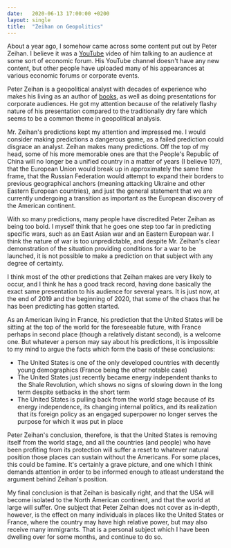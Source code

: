 ```yaml
---
date:   2020-06-13 17:00:00 +0200
layout: single
title:  "Zeihan on Geopolitics"
---
```

About a year ago, I somehow came across some content put out by Peter Zeihan. I believe it was a [YouTube][youtube] video of him talking to an audience at some sort of economic forum. His YouTube channel doesn't have any new content, but other people have uploaded many of his appearances at various economic forums or corporate events.

Peter Zeihan is a geopolitical analyst with decades of experience who makes his living as an author of [books][books], as well as doing presentations for corporate audiences. He got my attention because of the relatively flashy nature of his presentation compared to the traditionally dry fare which seems to be a common theme in geopolitical analysis.

Mr. Zeihan's predictions kept my attention and impressed me. I would consider making predictions a dangerous game, as a failed prediction could disgrace an analyst. Zeihan makes many predictions. Off the top of my head, some of his more memorable ones are that the People's Republic of China will no longer be a unified country in a matter of years (I believe 10?), that the European Union would break up in approximately the same time frame, that the Russian Federation would attempt to expand their borders to previous geographical anchors (meaning attacking Ukraine and other Eastern European countries), and just the general statement that we are currently undergoing a transition as important as the European discovery of the American continent.

With so many predictions, many people have discredited Peter Zeihan as being too bold. I myself think that he goes one step too far in predicting specific wars, such as an East Asian war and an Eastern European war. I think the nature of war is too unpredictable, and despite Mr. Zeihan's clear demonstration of the situation providing conditions for a war to be launched, it is not possible to make a prediction on that subject with any degree of certainty.

I think most of the other predictions that Zeihan makes are very likely to occur, and I think he has a good track record, having done basically the exact same presentation to his audience for several years. It is just now, at the end of 2019 and the beginning of 2020, that some of the chaos that he has been predicting has gotten started.

As an American living in France, his prediction that the United States will be sitting at the top of the world for the foreseeable future, with France perhaps in second place (though a relatively distant second), is a welcome one. But whatever a person may say about his predictions, it is impossible to my mind to argue the facts which form the basis of these conclusions:
- The United States is one of the only developed countries with decently young demographics (France being the other notable case)
- The United States just recently became energy independent thanks to the Shale Revolution, which shows no signs of slowing down in the long term despite setbacks in the short term
- The United States is pulling back from the world stage because of its energy independence, its changing internal politics, and its realization that its foreign policy as an engaged superpower no longer serves the purpose for which it was put in place

Peter Zeihan's conclusion, therefore, is that the United States is removing itself from the world stage, and all the countries (and people) who have been profiting from its protection will suffer a reset to whatever natural position those places can sustain without the Americans. For some places, this could be famine. It's certainly a grave picture, and one which I think demands attention in order to be informed enough to atleast understand the argument behind Zeihan's position.

My final conclusion is that Zeihan is basically right, and that the USA will become isolated to the North American continent, and that the world at large will suffer. One subject that Peter Zeihan does not cover as in-depth, however, is the effect on many individuals in places like the United States or France, where the country may have high relative power, but may also receive many immigrants. That is a personal subject which I have been dwelling over for some months, and continue to do so.

[books]: https://www.amazon.com/Peter-Zeihan/e/B00MPX86VK%3Fref=dbs_a_mng_rwt_scns_share
[youtube]: https://www.youtube.com/channel/UC0vqqjAyPXP1BSvbFwZi_pA/
